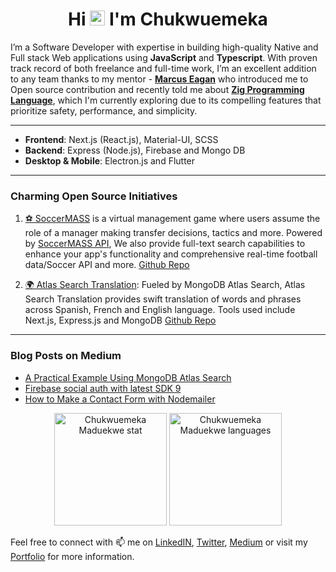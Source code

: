 <h1 align="center">Hi <img src="https://github.com/TheDudeThatCode/TheDudeThatCode/blob/master/Assets/Hi.gif" width="24px"> I'm Chukwuemeka</h1>

I’m a Software Developer with expertise in building high-quality Native and Full stack Web applications using <b>JavaScript</b> and <b>Typescript</b>. With proven track record of both freelance and full-time work, I’m an excellent addition to any team thanks to my mentor - <b>[Marcus Eagan](https://github.com/MarcusSorealheis)</b> who introduced me to Open source contribution and recently told me about <b>[Zig Programming Language](https://github.com/ziglang)</b>, which I'm currently exploring due to its compelling features that prioritize safety, performance, and simplicity.

---

- <b>Frontend</b>: Next.js (React.js), Material-UI, SCSS
- <b>Backend</b>: Express (Node.js), Firebase and Mongo DB
- <b>Desktop & Mobile</b>: Electron.js and Flutter

---

### Charming Open Source Initiatives

1. [⚽ SoccerMASS](https://www.soccermass.com/) is a virtual management game where users assume the role of a manager making transfer decisions, tactics and more. Powered by [SoccerMASS API](https://apihub.soccermass.com/), We also provide full-text search capabilities to enhance your app's functionality and comprehensive real-time football data/Soccer API and more. [Github Repo](https://github.com/SoccerMASS-Inc/SoccerMASS-Web)

2. [🌍 Atlas Search Translation](https://atlassearchtranslation.com/): Fueled by MongoDB Atlas Search, Atlas Search Translation provides swift translation of words and phrases across Spanish, French and English language. Tools used include Next.js, Express.js and MongoDB [Github Repo](https://github.com/Chukwu3meka/Atlas-Search-Translation)

---

### Blog Posts on Medium

- [A Practical Example Using MongoDB Atlas Search](https://chukwu3meka.medium.com/a-practical-example-using-mongodb-atlas-search-144ab2d4ed78)
- [Firebase social auth with latest SDK 9](https://chukwu3meka.medium.com/firebase-social-authentication-with-latest-sdk-version-9-75e4eac57563)
- [How to Make a Contact Form with Nodemailer](https://chukwu3meka.medium.com/contact-form-with-nodemailer-3bf217db9df8)

<p align="center">
 <img height="180px"  src="https://github-readme-stats.vercel.app/api?username=Chukwu3meka&show_icons=true&locale=en&theme=cobalt" alt="Chukwuemeka Maduekwe stat" />

 <img height="180px"  src="https://github-readme-stats.vercel.app/api/top-langs/?username=Chukwu3meka&layout=compact" alt="Chukwuemeka Maduekwe languages" />
</p>

Feel free to connect with 📫 me on [LinkedIN](https://www.linkedin.com/in/chukwu3meka/), [Twitter](https://www.twitter.com/chukwu3meka), [Medium](https://Chukwu3meka.medium.com/) or visit my [Portfolio](https://chukwuemeka.vercel.app/) for more information.
